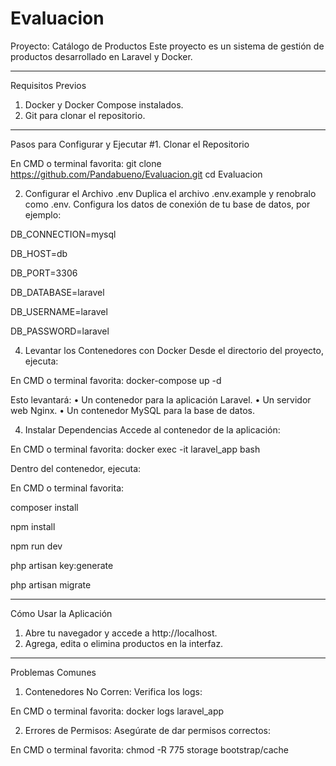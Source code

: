 # Evaluacion
Proyecto: Catálogo de Productos
Este proyecto es un sistema de gestión de productos desarrollado en Laravel y Docker.
________________________________________
Requisitos Previos
1.	Docker y Docker Compose instalados.
2.	Git para clonar el repositorio.
________________________________________
Pasos para Configurar y Ejecutar
#1. Clonar el Repositorio

En CMD o terminal favorita:
git clone https://github.com/Pandabueno/Evaluacion.git
cd Evaluacion

2. Configurar el Archivo .env
Duplica el archivo .env.example y renobralo como .env. Configura los datos de conexión de tu base de datos, por ejemplo:

DB_CONNECTION=mysql

DB_HOST=db

DB_PORT=3306

DB_DATABASE=laravel

DB_USERNAME=laravel

DB_PASSWORD=laravel



4. Levantar los Contenedores con Docker
Desde el directorio del proyecto, ejecuta:

En CMD o terminal favorita:
docker-compose up -d

Esto levantará:
•	Un contenedor para la aplicación Laravel.
•	Un servidor web Nginx.
•	Un contenedor MySQL para la base de datos.

4. Instalar Dependencias
Accede al contenedor de la aplicación:

En CMD o terminal favorita:
docker exec -it laravel_app bash

Dentro del contenedor, ejecuta:

En CMD o terminal favorita:

composer install

npm install

npm run dev

php artisan key:generate

php artisan migrate

________________________________________
Cómo Usar la Aplicación
1.	Abre tu navegador y accede a http://localhost.
2.	Agrega, edita o elimina productos en la interfaz.
________________________________________

Problemas Comunes
1.	Contenedores No Corren: Verifica los logs:

En CMD o terminal favorita:
docker logs laravel_app

2.	Errores de Permisos: Asegúrate de dar permisos correctos:

En CMD o terminal favorita:
chmod -R 775 storage bootstrap/cache


